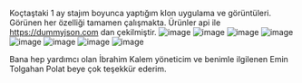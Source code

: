 Koçtaştaki 1 ay stajım boyunca yaptığım klon uygulama ve görüntüleri. Görünen her özelliği tamamen çalışmakta. Ürünler api ile https://dummyjson.com dan çekilmiştir. 
![image](https://github.com/cepnisabann/flutterdesign/assets/34573420/41a11373-a344-480b-b55c-4aa26c069d6c)
![image](https://github.com/cepnisabann/flutterdesign/assets/34573420/5511950c-2d5e-4109-a21e-a89d3ec2e88d)
![image](https://github.com/cepnisabann/flutterdesign/assets/34573420/c678633e-5843-4d06-b549-8256b337d757)
![image](https://github.com/cepnisabann/flutterdesign/assets/34573420/d867ebca-2993-44d6-af51-6275c9326fb2)
![image](https://github.com/cepnisabann/flutterdesign/assets/34573420/153b06ea-2788-44bf-9fd5-322c449b433b)
![image](https://github.com/cepnisabann/flutterdesign/assets/34573420/d0dfb050-ac72-455e-9b11-697663dd93f6)
![image](https://github.com/cepnisabann/flutterdesign/assets/34573420/4471674c-51d1-4e53-b0a1-b39cc696021c)
![image](https://github.com/cepnisabann/flutterdesign/assets/34573420/4ab24638-b121-4d78-a3e6-e62a053c6ed1)

Bana hep yardımcı olan İbrahim Kalem yöneticim ve benimle ilgilenen Emin Tolgahan Polat beye çok teşekkür ederim.
